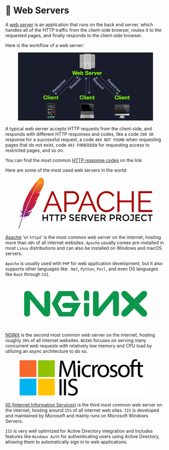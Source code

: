 # 🎅 Web Servers

A [web server](https://en.wikipedia.org/wiki/Web\_server) is an application that runs on the back end server, which handles all of the HTTP traffic from the client-side browser, routes it to the requested pages, and finally responds to the client-side browser.

Here is the workflow of a web server:

<figure><img src="../../../../.gitbook/assets/image (2) (1) (1) (1).png" alt=""><figcaption></figcaption></figure>

A typical web server accepts HTTP requests from the client-side, and responds with different HTTP responses and codes, like a code `200 OK` response for a successful request, a code `404 NOT FOUND` when requesting pages that do not exist, code `403 FORBIDDEN` for requesting access to restricted pages, and so on.

You can find the most common [HTTP response codes](https://developer.mozilla.org/en-US/docs/Web/HTTP/Status) on the link

Here are some of the most used web servers in the world:

<figure><img src="../../../../.gitbook/assets/image (3) (1) (1) (1).png" alt=""><figcaption></figcaption></figure>

[Apache](https://www.apache.org/) 'or `httpd`' is the most common web server on the internet, hosting more than `40%` of all internet websites. `Apache` usually comes pre-installed in most `Linux` distributions and can also be installed on Windows and macOS servers.

`Apache` is usually used with `PHP` for web application development, but it also supports other languages like `.Net`, `Python`, `Perl`, and even OS languages like `Bash` through `CGI`.

<figure><img src="../../../../.gitbook/assets/image (4) (1) (1).png" alt=""><figcaption></figcaption></figure>

[NGINX](https://www.nginx.com/) is the second most common web server on the internet, hosting roughly `30%` of all internet websites. `NGINX` focuses on serving many concurrent web requests with relatively low memory and CPU load by utilizing an async architecture to do so.

<figure><img src="../../../../.gitbook/assets/image (5) (1) (1).png" alt=""><figcaption></figcaption></figure>

[IIS (Internet Information Services)](https://en.wikipedia.org/wiki/Internet\_Information\_Services) is the third most common web server on the internet, hosting around `15%` of all internet web sites. `IIS` is developed and maintained by Microsoft and mainly runs on Microsoft Windows Servers.

`IIS` is very well optimized for Active Directory integration and includes features like `Windows Auth` for authenticating users using Active Directory, allowing them to automatically sign in to web applications.
